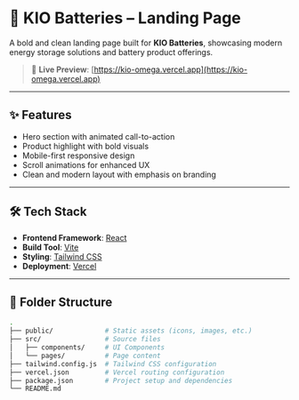 # 🔋 KIO Batteries – Landing Page

A bold and clean landing page built for **KIO Batteries**, showcasing modern energy storage solutions and battery product offerings.

> 🚀 **Live Preview**: [https://kio-omega.vercel.app](https://kio-omega.vercel.app)

---

## ✨ Features

- Hero section with animated call-to-action
- Product highlight with bold visuals
- Mobile-first responsive design
- Scroll animations for enhanced UX
- Clean and modern layout with emphasis on branding

---

## 🛠 Tech Stack

- **Frontend Framework**: [React](https://reactjs.org/)
- **Build Tool**: [Vite](https://vitejs.dev/)
- **Styling**: [Tailwind CSS](https://tailwindcss.com/)
- **Deployment**: [Vercel](https://vercel.com/)

---

## 📂 Folder Structure

```bash
.
├── public/             # Static assets (icons, images, etc.)
├── src/                # Source files
│   ├── components/     # UI Components
│   └── pages/          # Page content
├── tailwind.config.js  # Tailwind CSS configuration
├── vercel.json         # Vercel routing configuration
├── package.json        # Project setup and dependencies
└── README.md
